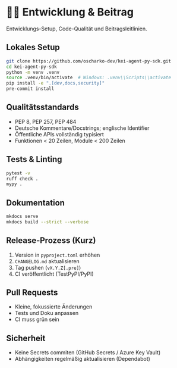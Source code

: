 # 🧑‍💻 Entwicklung & Beitrag

Entwicklungs-Setup, Code-Qualität und Beitragsleitlinien.

## Lokales Setup

```bash
git clone https://github.com/oscharko-dev/kei-agent-py-sdk.git
cd kei-agent-py-sdk
python -m venv .venv
source .venv/bin/activate  # Windows: .venv\\Scripts\\activate
pip install -e ".[dev,docs,security]"
pre-commit install
```

## Qualitätsstandards

- PEP 8, PEP 257, PEP 484
- Deutsche Kommentare/Docstrings; englische Identifier
- Öffentliche APIs vollständig typisiert
- Funktionen < 20 Zeilen, Module < 200 Zeilen

## Tests & Linting

```bash
pytest -v
ruff check .
mypy .
```

## Dokumentation

```bash
mkdocs serve
mkdocs build --strict --verbose
```

## Release-Prozess (Kurz)

1. Version in `pyproject.toml` erhöhen
2. `CHANGELOG.md` aktualisieren
3. Tag pushen (`vX.Y.Z[.pre]`)
4. CI veröffentlicht (TestPyPI/PyPI)

## Pull Requests

- Kleine, fokussierte Änderungen
- Tests und Doku anpassen
- CI muss grün sein

## Sicherheit

- Keine Secrets commiten (GitHub Secrets / Azure Key Vault)
- Abhängigkeiten regelmäßig aktualisieren (Dependabot)
